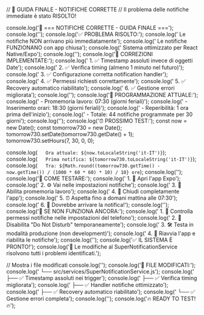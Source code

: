 // 🚀 GUIDA FINALE - NOTIFICHE CORRETTE
// Il problema delle notifiche immediate è stato RISOLTO!

console.log('🎉 === NOTIFICHE CORRETTE - GUIDA FINALE ===');
console.log('');
console.log('✅ PROBLEMA RISOLTO:');
console.log('   Le notifiche NON arrivano più immediatamente');
console.log('   Le notifiche FUNZIONANO con app chiusa');
console.log('   Sistema ottimizzato per React Native/Expo');
console.log('');
console.log('🔧 CORREZIONI IMPLEMENTATE:');
console.log('   1. ✅ Timestamp assoluti invece di oggetti Date');
console.log('   2. ✅ Verifica timing (almeno 1 minuto nel futuro)');
console.log('   3. ✅ Configurazione corretta notification handler');
console.log('   4. ✅ Permessi richiesti correttamente');
console.log('   5. ✅ Recovery automatico riabilitato');
console.log('   6. ✅ Gestione errori migliorata');
console.log('');
console.log('📅 PROGRAMMAZIONE ATTUALE:');
console.log('   - Promemoria lavoro: 07:30 (giorni feriali)');
console.log('   - Inserimento orari: 18:30 (giorni feriali)');
console.log('   - Reperibilità: 1 ora prima dell\'inizio');
console.log('   - Totale: 44 notifiche programmate per 30 giorni');
console.log('');
console.log('⏰ PROSSIMO TEST:');
const now = new Date();
const tomorrow730 = new Date();
tomorrow730.setDate(tomorrow730.getDate() + 1);
tomorrow730.setHours(7, 30, 0, 0);

console.log(`   Ora attuale: ${now.toLocaleString('it-IT')}`);
console.log(`   Prima notifica: ${tomorrow730.toLocaleString('it-IT')}`);
console.log(`   Tra: ${Math.round((tomorrow730.getTime() - now.getTime()) / (1000 * 60 * 60) * 10) / 10} ore`);
console.log('');
console.log('🧪 COME TESTARE:');
console.log('   1. 📱 Apri l\'app Expo');
console.log('   2. ⚙️ Vai nelle impostazioni notifiche');
console.log('   3. 🔄 Abilita promemoria lavoro');
console.log('   4. 📱 Chiudi completamente l\'app');
console.log('   5. ⏰ Aspetta fino a domani mattina alle 07:30');
console.log('   6. 🔔 Dovrebbe arrivare la notifica!');
console.log('');
console.log('🚨 SE NON FUNZIONA ANCORA:');
console.log('   1. 📱 Controlla permessi notifiche nelle impostazioni del telefono');
console.log('   2. 🔕 Disabilita "Do Not Disturb" temporaneamente');
console.log('   3. 🛠️ Testa in modalità produzione (non development)');
console.log('   4. 🔄 Riavvia l\'app e riabilita le notifiche');
console.log('');
console.log('✅ IL SISTEMA È PRONTO!');
console.log('🎯 Le modifiche al SuperNotificationService risolvono tutti i problemi identificati.');

// Mostra i file modificati
console.log('');
console.log('📁 FILE MODIFICATI:');
console.log('   └── src/services/SuperNotificationService.js');
console.log('       ├── ✅ Timestamp assoluti nei trigger');
console.log('       ├── ✅ Verifica timing migliorata');
console.log('       ├── ✅ Handler notifiche ottimizzato');
console.log('       ├── ✅ Recovery automatico riabilitato');
console.log('       └── ✅ Gestione errori completa');
console.log('');
console.log('🔥 READY TO TEST! 🔥');
